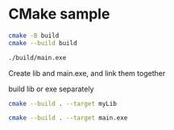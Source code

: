 # CMake sample

```sh
cmake -B build
cmake --build build

./build/main.exe
```

Create lib and main.exe, and link them together

build lib or exe separately

```sh
cmake --build . --target myLib

cmake --build . --target main.exe
```
